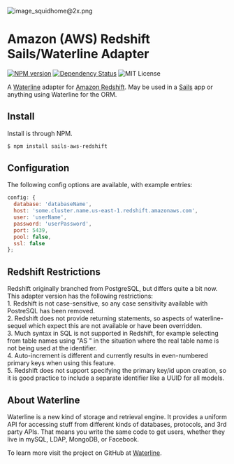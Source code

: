 ![image_squidhome@2x.png](http://i.imgur.com/RIvu9.png)

# Amazon (AWS) Redshift Sails/Waterline Adapter

[![NPM version](https://img.shields.io/npm/v/sails-aws-redshift.svg)](https://www.npmjs.org/package/sails-aws-redshift) [![Dependency Status](https://david-dm.org/wwwslinger/sails-aws-redshift.png)](https://david-dm.org/wwwslinger/sails-aws-redshift)  ![MIT License](http://img.shields.io/badge/license-MIT-green.svg)

A [Waterline](https://github.com/balderdashy/waterline) adapter for [Amazon Redshift](http://aws.amazon.com/redshift/). May be used in a [Sails](https://github.com/balderdashy/sails) app or anything using Waterline for the ORM.

## Install

Install is through NPM.

```bash
$ npm install sails-aws-redshift
```

## Configuration

The following config options are available, with example entries:

```javascript  
config: {  
  database: 'databaseName',  
  host: 'some.cluster.name.us-east-1.redshift.amazonaws.com',  
  user: 'userName',  
  password: 'userPassword',  
  port: 5439,  
  pool: false,  
  ssl: false  
};
```
## Redshift Restrictions

Redshift originally branched from PostgreSQL, but differs quite a bit now.  This adapter version has the following restrictions:  
    1. Redshift is not case-sensitive, so any case sensitivity available with PostreSQL has been removed.  
    2. Redshift does not provide returning statements, so aspects of waterline-sequel which expect this are not available or have been overridden.  
    3. Much syntax in SQL is not supported in Redshift, for example selecting from table names using "AS <identifier>" in the situation where the real table name is not being used at the identifier.  
    4. Auto-increment is different and currently results in even-numbered primary keys when using this feature.  
    5. Redshift does not support specifying the primary key/id upon creation, so it is good practice to include a separate identifier like a UUID for all models.  

## About Waterline

Waterline is a new kind of storage and retrieval engine.  It provides a uniform API for accessing stuff from different kinds of databases, protocols, and 3rd party APIs.  That means you write the same code to get users, whether they live in mySQL, LDAP, MongoDB, or Facebook.

To learn more visit the project on GitHub at [Waterline](https://github.com/balderdashy/waterline).
